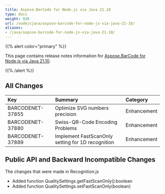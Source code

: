 ```yaml
---
title: Aspose.BarCode for Node.js via Java 21.10
type: docs
weight: 920
url: /nodejsjava/aspose-barcode-for-node-js-via-java-21-10/
aliases:
- /java/aspose-barcode-for-node-js-via-java-21-10/
---
```


{{% alert color="primary" %}} 

This page contains release notes information for [Aspose.BarCode for Node.js via Java 21.10](https://downloads.aspose.com/barcode/nodejs/new-releases/aspose.barcode-for-node.js-via-java-21.10/).

{{% /alert %}} 
## **All Changes**

|**Key**|**Summary**|**Category**|
| :- | :- | :- |
|BARCODENET-37855|Optimize SVG numbers precision|Enhancement|
|BARCODENET-37880|Swiss-QR-Code Encoding Problems|Enhancement|
|BARCODENET-37889|Implement FastScanOnly setting for 1D recognition|Enhancement|

## **Public API and Backward Incompatible Changes**
The changes that were made in Recognition.js
- Added function QualitySettings.getFastScanOnly():boolean
- Added function QualitySettings.setFastScanOnly(boolean)